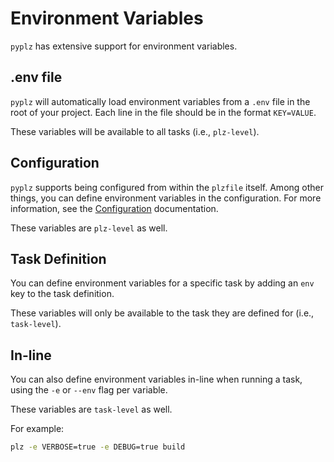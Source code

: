 # Environment Variables

`pyplz` has extensive support for environment variables.

## .env file

`pyplz` will automatically load environment variables from a `.env` file in the root of your project. 
Each line in the file should be in the format `KEY=VALUE`.

These variables will be available to all tasks (i.e., `plz-level`).

## Configuration

`pyplz` supports being configured from within the `plzfile` itself.
Among other things, you can define environment variables in the configuration.
For more information, see the [Configuration](./configuration.md) documentation.

These variables are `plz-level` as well.

## Task Definition

You can define environment variables for a specific task by adding an `env` key to the task definition.

These variables will only be available to the task they are defined for (i.e., `task-level`).

## In-line

You can also define environment variables in-line when running a task, using the `-e` or `--env` flag per variable.

These variables are `task-level` as well.

For example:

```bash
plz -e VERBOSE=true -e DEBUG=true build
```